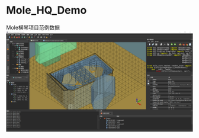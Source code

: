 # Mole_HQ_Demo
Mole横琴项目范例数据
![横琴项目截屏](https://github.com/saluzi/Mole_HQ_Demo/blob/master/Screenshots/screenshot_HQ_1.png)
